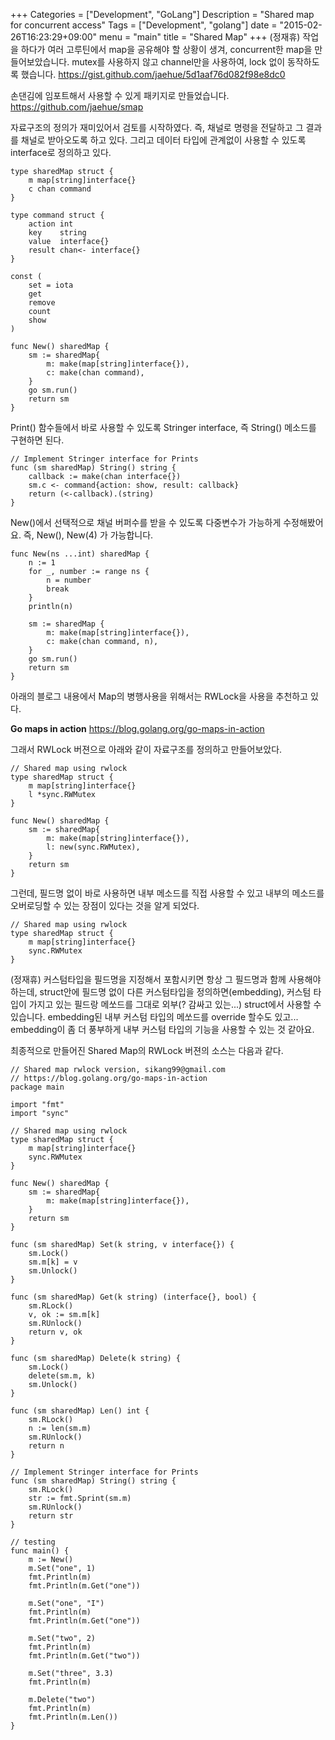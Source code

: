 +++
Categories = ["Development", "GoLang"]
Description = "Shared map for concurrent access"
Tags = ["Development", "golang"]
date = "2015-02-26T16:23:29+09:00"
menu = "main"
title = "Shared Map"
+++
(정재휴)
작업을 하다가 여러 고루틴에서 map을 공유해야 할 상황이 생겨, concurrent한 map을 만들어보았습니다.
mutex를 사용하지 않고 channel만을 사용하여, lock 없이 동작하도록 했습니다.
https://gist.github.com/jaehue/5d1aaf76d082f98e8dc0

손댄김에 임포트해서 사용할 수 있게 패키지로 만들었습니다.
https://github.com/jaehue/smap

자료구조의 정의가 재미있어서 검토를 시작하였다.
즉, 채널로 명령을 전달하고 그 결과를 채널로 받아오도록 하고 있다.
그리고 데이터 타입에 관계없이 사용할 수 있도록 interface로 정의하고 있다.
```
type sharedMap struct {
    m map[string]interface{}
    c chan command
}

type command struct {
    action int
    key    string
    value  interface{}
    result chan<- interface{}
}

const (
    set = iota
    get
    remove
    count
    show
)

func New() sharedMap {
    sm := sharedMap{
        m: make(map[string]interface{}),
        c: make(chan command),
    }
    go sm.run()
    return sm
}
```


Print() 함수들에서 바로 사용할 수 있도록 Stringer interface, 즉 String() 메소드를 구현하면 된다.
```
// Implement Stringer interface for Prints
func (sm sharedMap) String() string {
    callback := make(chan interface{})
    sm.c <- command{action: show, result: callback}
    return (<-callback).(string)
}
```


New()에서 선택적으로 채널 버퍼수를 받을 수 있도록 다중변수가 가능하게 수정해봤어요.
즉, New(), New(4) 가 가능합니다.
```
func New(ns ...int) sharedMap {
    n := 1
    for _, number := range ns {
        n = number
        break
    }
    println(n)

    sm := sharedMap {
        m: make(map[string]interface{}),
        c: make(chan command, n),
    }
    go sm.run()
    return sm
}
```

아래의 블로그 내용에서 Map의 병행사용을 위해서는 RWLock을 사용을 추천하고 있다.

**Go maps in action**
https://blog.golang.org/go-maps-in-action

그래서 RWLock 버젼으로 아래와 같이 자료구조를 정의하고 만들어보았다.

```
// Shared map using rwlock
type sharedMap struct {
    m map[string]interface{}
    l *sync.RWMutex
}

func New() sharedMap {
    sm := sharedMap{
        m: make(map[string]interface{}),
        l: new(sync.RWMutex),
    }
    return sm
}
```

그런데, 필드명 없이 바로 사용하면 내부 메소드를 직접 사용할 수 있고
내부의 메소드를 오버로딩할 수 있는 장점이 있다는 것을 알게 되었다.

```
// Shared map using rwlock
type sharedMap struct {
    m map[string]interface{}
    sync.RWMutex
}
```  
(정재휴)
커스텀타입을 필드명을 지정해서 포함시키면 항상 그 필드명과 함께 사용해야 하는데,
struct안에 필드명 없이 다른 커스텀타입을 정의하면(embedding),
커스텀 타입이 가지고 있는 필드랑 메쏘드를 그대로 외부(? 감싸고 있는...) struct에서 사용할 수 있습니다.
embedding된 내부 커스텀 타입의 메쏘드를 override 할수도 있고...
embedding이 좀 더 풍부하게 내부 커스텀 타입의 기능을 사용할 수 있는 것 같아요.

최종적으로 만들어진 Shared Map의 RWLock 버젼의 소스는 다음과 같다.
```
// Shared map rwlock version, sikang99@gmail.com
// https://blog.golang.org/go-maps-in-action
package main

import "fmt"
import "sync"

// Shared map using rwlock
type sharedMap struct {
    m map[string]interface{}
    sync.RWMutex
}

func New() sharedMap {
    sm := sharedMap{
        m: make(map[string]interface{}),
    }
    return sm
}

func (sm sharedMap) Set(k string, v interface{}) {
    sm.Lock()
    sm.m[k] = v
    sm.Unlock()
}

func (sm sharedMap) Get(k string) (interface{}, bool) {
    sm.RLock()
    v, ok := sm.m[k]
    sm.RUnlock()
    return v, ok
}

func (sm sharedMap) Delete(k string) {
    sm.Lock()
    delete(sm.m, k)
    sm.Unlock()
}

func (sm sharedMap) Len() int {
    sm.RLock()
    n := len(sm.m)
    sm.RUnlock()
    return n
}

// Implement Stringer interface for Prints
func (sm sharedMap) String() string {
    sm.RLock()
    str := fmt.Sprint(sm.m)
    sm.RUnlock()
    return str
}

// testing
func main() {
    m := New()
    m.Set("one", 1)
    fmt.Println(m)
    fmt.Println(m.Get("one"))

    m.Set("one", "I")
    fmt.Println(m)
    fmt.Println(m.Get("one"))

    m.Set("two", 2)
    fmt.Println(m)
    fmt.Println(m.Get("two"))

    m.Set("three", 3.3)
    fmt.Println(m)

    m.Delete("two")
    fmt.Println(m)
    fmt.Println(m.Len())
}
```
